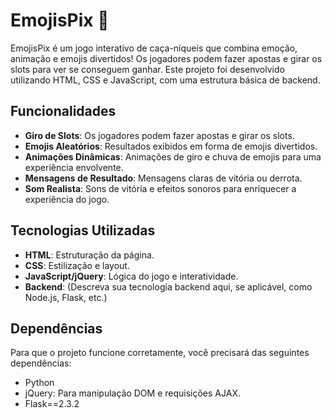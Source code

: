 # EmojisPix 🎰

EmojisPix é um jogo interativo de caça-níqueis que combina emoção, animação e emojis divertidos! Os jogadores podem fazer apostas e girar os slots para ver se conseguem ganhar. Este projeto foi desenvolvido utilizando HTML, CSS e JavaScript, com uma estrutura básica de backend.

## Funcionalidades

- **Giro de Slots**: Os jogadores podem fazer apostas e girar os slots.
- **Emojis Aleatórios**: Resultados exibidos em forma de emojis divertidos.
- **Animações Dinâmicas**: Animações de giro e chuva de emojis para uma experiência envolvente.
- **Mensagens de Resultado**: Mensagens claras de vitória ou derrota.
- **Som Realista**: Sons de vitória e efeitos sonoros para enriquecer a experiência do jogo.

## Tecnologias Utilizadas

- **HTML**: Estruturação da página.
- **CSS**: Estilização e layout.
- **JavaScript/jQuery**: Lógica do jogo e interatividade.
- **Backend**: (Descreva sua tecnologia backend aqui, se aplicável, como Node.js, Flask, etc.)

## Dependências

Para que o projeto funcione corretamente, você precisará das seguintes dependências:

- Python
- jQuery: Para manipulação DOM e requisições AJAX.
- Flask==2.3.2

